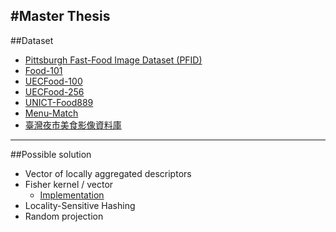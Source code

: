 #Master Thesis
--------------------------------------------------------------------------------
##Dataset
- [Pittsburgh Fast-Food Image Dataset (PFID)](http://pfid.intel-research.net/)
- [Food-101](https://www.vision.ee.ethz.ch/datasets_extra/food-101/)
- [UECFood-100](http://foodcam.mobi/dataset100.html)
- [UECFood-256](http://foodcam.mobi/dataset256.html)
- [UNICT-Food889](http://iplab.dmi.unict.it/UNICT-FD889/)
- [Menu-Match](http://research.microsoft.com/en-us/um/redmond/projects/menumatch/)
- [臺灣夜市美食影像資料庫](http://163.22.20.110/nightmarketfood/)

-------------------------------------------------------------------------------
##Possible solution
- Vector of locally aggregated descriptors
- Fisher kernel / vector
    - [Implementation](http://lear.inrialpes.fr/src/inria_fisher/)
- Locality-Sensitive Hashing
- Random projection
